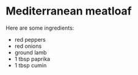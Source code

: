 # Mediterranean meatloaf

Here are some ingredients:

  * red peppers
  * red onions
  * ground lamb
  * 1 tbsp paprika
  * 1 tbsp cumin

